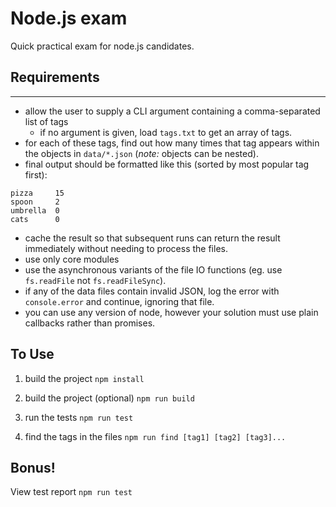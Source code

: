 Node.js exam
====

Quick practical exam for node.js candidates.

## Requirements
----

- allow the user to supply a CLI argument containing a comma-separated list of tags
  - if no argument is given, load `tags.txt` to get an array of tags.
- for each of these tags, find out how many times that tag appears within the objects in `data/*.json` (_note:_ objects can be nested).
- final output should be formatted like this (sorted by most popular tag first):

```
pizza     15
spoon     2
umbrella  0
cats      0
```

- cache the result so that subsequent runs can return the result immediately without needing to process the files.
- use only core modules
- use the asynchronous variants of the file IO functions (eg. use `fs.readFile` not `fs.readFileSync`).
- if any of the data files contain invalid JSON, log the error with `console.error` and continue, ignoring that file.
- you can use any version of node, however your solution must use plain callbacks rather than promises.



## To Use

1. build the project
`npm install`

2. build the project (optional)
`npm run build`

3. run the tests
`npm run test`

4. find the tags in the files
`npm run find [tag1] [tag2] [tag3]...`


## Bonus!
View test report
`npm run test`
